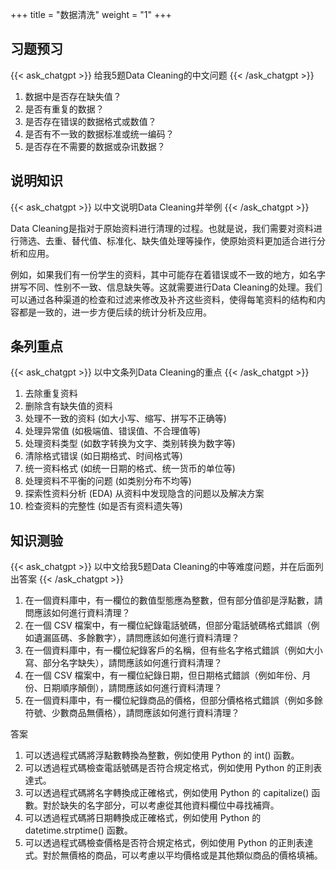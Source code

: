 +++
title = "数据清洗"
weight = "1"
+++
## 习题预习
{{< ask_chatgpt >}}
给我5题Data Cleaning的中文问题
{{< /ask_chatgpt >}}

1. 数据中是否存在缺失值？
2. 是否有重复的数据？
3. 是否存在错误的数据格式或数值？
4. 是否有不一致的数据标准或统一编码？
5. 是否存在不需要的数据或杂讯数据？   

## 说明知识
{{< ask_chatgpt >}}
以中文说明Data Cleaning并举例
{{< /ask_chatgpt >}}

Data Cleaning是指对于原始资料进行清理的过程。也就是说，我们需要对资料进行筛选、去重、替代值、标准化、缺失值处理等操作，使原始资料更加适合进行分析和应用。

例如，如果我们有一份学生的资料，其中可能存在着错误或不一致的地方，如名字拼写不同、性别不一致、信息缺失等。这就需要进行Data Cleaning的处理。我们可以通过各种渠道的检查和过滤来修改及补齐这些资料，使得每笔资料的结构和内容都是一致的，进一步方便后续的统计分析及应用。   

## 条列重点
{{< ask_chatgpt >}}
以中文条列Data Cleaning的重点
{{< /ask_chatgpt >}}

1. 去除重复资料
2. 删除含有缺失值的资料
3. 处理不一致的资料 (如大小写、缩写、拼写不正确等)
4. 处理异常值 (如极端值、错误值、不合理值等)
5. 处理资料类型 (如数字转换为文字、类别转换为数字等)
6. 清除格式错误 (如日期格式、时间格式等)
7. 统一资料格式 (如统一日期的格式、统一货币的单位等)
8. 处理资料不平衡的问题 (如类别分布不均等)
9. 探索性资料分析 (EDA) 从资料中发现隐含的问题以及解决方案
10. 检查资料的完整性 (如是否有资料遗失等)   

## 知识测验
{{< ask_chatgpt >}}
以中文给我5题Data Cleaning的中等难度问题，并在后面列出答案
{{< /ask_chatgpt >}}

1. 在一個資料庫中，有一欄位的數值型態應為整數，但有部分值卻是浮點數，請問應該如何進行資料清理？
2. 在一個 CSV 檔案中，有一欄位紀錄電話號碼，但部分電話號碼格式錯誤（例如遺漏區碼、多餘數字），請問應該如何進行資料清理？
3. 在一個資料庫中，有一欄位紀錄客戶的名稱，但有些名字格式錯誤（例如大小寫、部分名字缺失），請問應該如何進行資料清理？
4. 在一個 CSV 檔案中，有一欄位紀錄日期，但日期格式錯誤（例如年份、月份、日期順序顛倒），請問應該如何進行資料清理？
5. 在一個資料庫中，有一欄位紀錄商品的價格，但部分價格格式錯誤（例如多餘符號、少數商品無價格），請問應該如何進行資料清理？

答案
1. 可以透過程式碼將浮點數轉換為整數，例如使用 Python 的 int() 函數。
2. 可以透過程式碼檢查電話號碼是否符合規定格式，例如使用 Python 的正則表達式。
3. 可以透過程式碼將名字轉換成正確格式，例如使用 Python 的 capitalize() 函數。對於缺失的名字部分，可以考慮從其他資料欄位中尋找補齊。
4. 可以透過程式碼將日期轉換成正確格式，例如使用 Python 的 datetime.strptime() 函數。
5. 可以透過程式碼檢查價格是否符合規定格式，例如使用 Python 的正則表達式。對於無價格的商品，可以考慮以平均價格或是其他類似商品的價格填補。   

